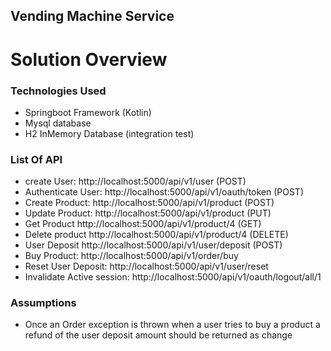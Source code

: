 ## Vending Machine Service


# Solution Overview

### Technologies Used
- Springboot Framework (Kotlin)
- Mysql database 
- H2 InMemory Database (integration test)

### List Of API
  - create User: http://localhost:5000/api/v1/user (POST)
  - Authenticate User: http://localhost:5000/api/v1/oauth/token (POST)
  - Create Product: http://localhost:5000/api/v1/product (POST)
  - Update Product: http://localhost:5000/api/v1/product (PUT)
  - Get Product http://localhost:5000/api/v1/product/4 (GET)
  - Delete product http://localhost:5000/api/v1/product/4 (DELETE)
  - User Deposit http://localhost:5000/api/v1/user/deposit (POST)
  - Buy Product: http://localhost:5000/api/v1/order/buy
  - Reset User Deposit: http://localhost:5000/api/v1/user/reset
  - Invalidate Active session: http://localhost:5000/api/v1/oauth/logout/all/1


### Assumptions

- Once an Order exception is thrown when a user tries to buy a product a refund of the user deposit amount should be returned as change
